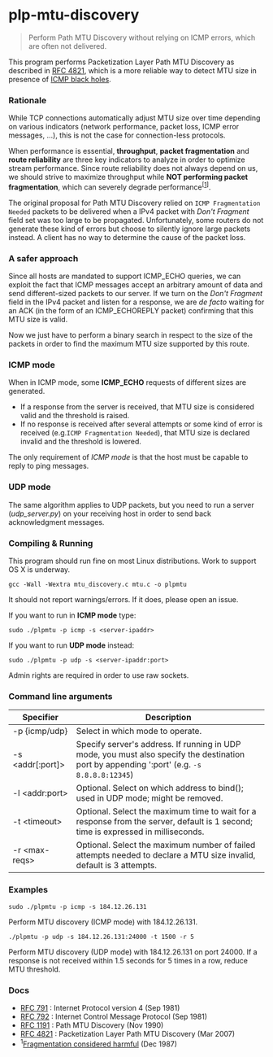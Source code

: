 # plp-mtu-discovery
>  Perform Path MTU Discovery without relying on ICMP errors, which are often not delivered.

This program performs Packetization Layer Path MTU Discovery as described in [RFC 4821](https://tools.ietf.org/html/rfc4821), which is a more reliable way to detect MTU size in presence of [ICMP black holes](https://en.wikipedia.org/wiki/Path_MTU_Discovery#Problems).

### Rationale

While TCP connections automatically adjust MTU size over time depending on various indicators (network performance, packet loss, ICMP error messages, ...), this is not the case for connection-less protocols.

When performance is essential, **throughput**, **packet fragmentation** and **route reliability** are three key indicators to analyze in order to optimize stream performance. Since route reliability does not always depend on us, we should strive to maximize throughput while **NOT performing packet fragmentation**, which can severely degrade performance<sup>[[1](http://www.hpl.hp.com/techreports/Compaq-DEC/WRL-87-3.pdf)]</sup>.

The original proposal for Path MTU Discovery relied on `ICMP Fragmentation Needed` packets to be delivered when a IPv4 packet with *Don't Fragment* field set was too large to be propagated. Unfortunately, some routers do not generate these kind of errors but choose to silently ignore large packets instead. A client has no way to determine the cause of the packet loss.

### A safer approach

Since all hosts are mandated to support ICMP_ECHO queries, we can exploit the fact that ICMP messages accept an arbitrary amount of data and send different-sized packets to our server. If we turn on the *Don't Fragment* field in the IPv4 packet and listen for a response, we are *de facto* waiting for an ACK (in the form of an ICMP_ECHOREPLY packet) confirming that this MTU size is valid.

Now we just have to perform a binary search in respect to the size of the packets in order to find the maximum MTU size supported by this route.

### ICMP mode

When in ICMP mode, some **ICMP_ECHO** requests of different sizes are generated.
- If a response from the server is received, that MTU size is considered valid and the threshold is raised.
- If no response is received after several attempts or some kind of error is received (e.g.`ICMP Fragmentation Needed`), that MTU size is declared invalid and the threshold is lowered.

The only requirement of *ICMP mode* is that the host must be capable to reply to ping messages.

### UDP mode

The same algorithm applies to UDP packets, but you need to run a server (*udp_server.py*) on your receiving host in order to send back acknowledgment messages.

### Compiling & Running

This program should run fine on most Linux distributions. Work to support OS X is underway.
```
gcc -Wall -Wextra mtu_discovery.c mtu.c -o plpmtu
```

It should not report warnings/errors. If it does, please open an issue.

If you want to run in **ICMP mode** type:
```
sudo ./plpmtu -p icmp -s <server-ipaddr>
```
If you want to run **UDP mode** instead:
```
sudo ./plpmtu -p udp -s <server-ipaddr:port>
```

Admin rights are required in order to use raw sockets.

### Command line arguments

| Specifier | Description |
| --- | --- |
| -p {icmp/udp} | Select in which mode to operate.
| -s &lt;addr[:port]&gt; | Specify server's address. If running in UDP mode, you must also specify the destination port by appending ':port' (e.g. `-s 8.8.8.8:12345`) |
| -l &lt;addr:port&gt; | Optional. Select on which address to bind(); used in UDP mode; might be removed. |
| -t &lt;timeout&gt; | Optional. Select the maximum time to wait for a response from the server, default is 1 second; time is expressed in milliseconds. |
| -r &lt;max-reqs&gt; | Optional. Select the maximum number of failed attempts needed to declare a MTU size invalid, default is 3 attempts. |

### Examples

```
sudo ./plpmtu -p icmp -s 184.12.26.131
```
Perform MTU discovery (ICMP mode) with 184.12.26.131. 
```
./plpmtu -p udp -s 184.12.26.131:24000 -t 1500 -r 5
```
Perform MTU discovery (UDP mode) with 184.12.26.131 on port 24000. If a response is not received within 1.5 seconds for 5 times in a row, reduce MTU threshold.

### Docs

- [RFC 791](https://tools.ietf.org/html/rfc791) : Internet Protocol version 4 (Sep 1981)
- [RFC 792](https://tools.ietf.org/html/rfc792) : Internet Control Message Protocol (Sep 1981)
- [RFC 1191](https://tools.ietf.org/html/rfc1191) : Path MTU Discovery (Nov 1990)
- [RFC 4821](https://tools.ietf.org/html/rfc4821) : Packetization Layer Path MTU Discovery (Mar 2007)
- <sup>1</sup>[Fragmentation considered harmful](http://www.hpl.hp.com/techreports/Compaq-DEC/WRL-87-3.pdf) (Dec 1987)
